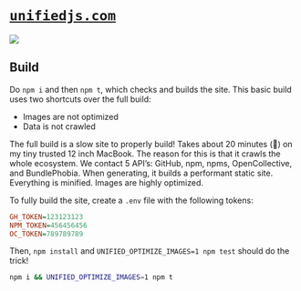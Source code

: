 <!-- lint disable first-heading-level -->

# [`unifiedjs.com`][site]

[![][screenshot]][site]

## Build

Do `npm i` and then `npm t`, which checks and builds the site.
This basic build uses two shortcuts over the full build:

* Images are not optimized
* Data is not crawled

The full build is a slow site to properly build!
Takes about 20 minutes (🤯) on my tiny trusted 12 inch MacBook.
The reason for this is that it crawls the whole ecosystem.
We contact 5 API’s: GitHub, npm, npms, OpenCollective, and BundlePhobia.
When generating, it builds a performant static site.
Everything is minified.
Images are highly optimized.

To fully build the site, create a `.env` file with the following tokens:

```ini
GH_TOKEN=123123123
NPM_TOKEN=456456456
OC_TOKEN=789789789
```

Then, `npm install` and `UNIFIED_OPTIMIZE_IMAGES=1 npm test` should do the
trick!

```sh
npm i && UNIFIED_OPTIMIZE_IMAGES=1 npm t
```

[site]: https://unifiedjs.com

[screenshot]: screenshot.png
